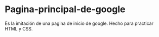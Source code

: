 # Pagina-principal-de-google
Es la imitación de una pagina de inicio de google. Hecho para practicar HTML y CSS.
